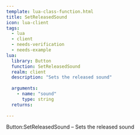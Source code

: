 ```yaml
---
template: lua-class-function.html
title: SetReleasedSound
icon: lua-client
tags:
  - lua
  - client
  - needs-verification
  - needs-example
lua:
  library: Button
  function: SetReleasedSound
  realm: client
  description: "Sets the released sound"
  
  arguments:
    - name: "sound"
      type: string
  returns:
    
---
```


<div class="lua__search__keywords">
Button:SetReleasedSound &#x2013; Sets the released sound
</div>
